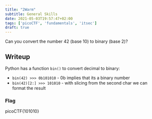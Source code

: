 ```yaml
---
title: "2Warm"
subtitle: General Skills
date: 2021-05-03T19:57:47+02:00
tags: ['picoCTF', 'fundamentals', 'itsec']
draft: true
---
```


Can you convert the number 42 (base 10) to binary (base 2)?

<!--more-->

## Writeup
Python has a function `bin()` to convert decimal to binary:
- `bin(42) >>> 0b101010` - 0b implies that its a binary number
- `bin(42)[2:] >>> 101010` - with slicing from the second char we can format the result

### Flag
picoCTF{101010}